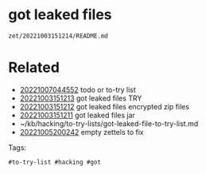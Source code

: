# got leaked files

` zet/20221003151214/README.md `

# Related

- [20221007044552](/zet/20221007044552/README.md) todo or to-try list
- [20221003151213](/zet/20221003151213/README.md) got leaked files TRY
- [20221003151212](/zet/20221003151212/README.md) got leaked files encrypted zip files
- [20221003151211](/zet/20221003151211/README.md) got leaked files jar
- ~/kb/hacking/to-try-lists/got-leaked-file-to-try-list.md
- [20221005200242](/zet/20221005200242/README.md) empty zettels to fix

Tags:

    #to-try-list #hacking #got 

